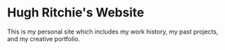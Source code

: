 # Hugh Ritchie's Website

This is my personal site which includes my work history, my past projects, and my creative portfolio. 